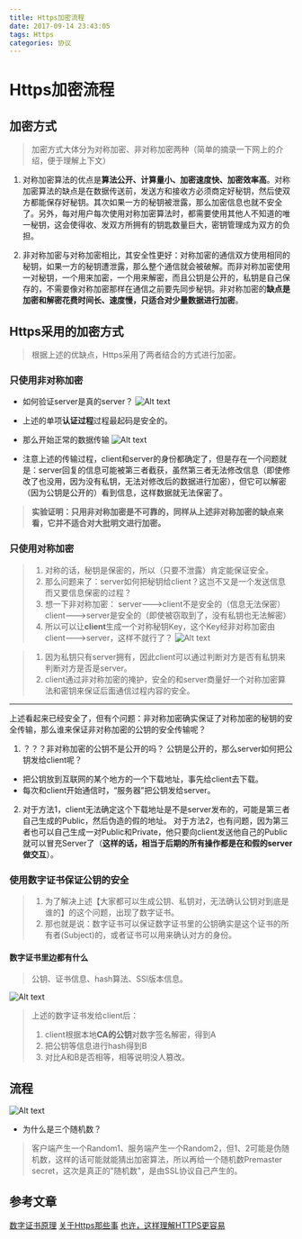```yaml
---
title: Https加密流程
date: 2017-09-14 23:43:05
tags: Https
categories: 协议
---
```


# Https加密流程

## 加密方式
>加密方式大体分为对称加密、非对称加密两种（简单的摘录一下网上的介绍，便于理解上下文）

1. 对称加密算法的优点是**算法公开、计算量小、加密速度快、加密效率高**。对称加密算法的缺点是在数据传送前，发送方和接收方必须商定好秘钥，然后使双方都能保存好秘钥。其次如果一方的秘钥被泄露，那么加密信息也就不安全了。另外，每对用户每次使用对称加密算法时，都需要使用其他人不知道的唯一秘钥，这会使得收、发双方所拥有的钥匙数量巨大，密钥管理成为双方的负担。

2. 非对称加密与对称加密相比，其安全性更好：对称加密的通信双方使用相同的秘钥，如果一方的秘钥遭泄露，那么整个通信就会被破解。而非对称加密使用一对秘钥，一个用来加密，一个用来解密，而且公钥是公开的，私钥是自己保存的，不需要像对称加密那样在通信之前要先同步秘钥。非对称加密的**缺点是加密和解密花费时间长、速度慢，只适合对少量数据进行加密**。

## Https采用的加密方式
>根据上述的优缺点，Https采用了两者结合的方式进行加密。

### 只使用非对称加密
* 如何验证server是真的server？
![Alt text](./1531019257645.png)

* 上述的单项**认证过程**过程最起码是安全的。
* 那么开始正常的数据传输
![Alt text](./1531019240418.png)
* 注意上述的传输过程，client和server的身份都确定了，但是存在一个问题就是：server回复的信息可能被第三者截获，虽然第三者无法修改信息（即使修改了也没用，因为没有私钥，无法对修改后的数据进行加密），但它可以解密（因为公钥是公开的）看到信息，这样数据就无法保密了。
>**实验证明：只用非对称加密是不可靠的，同样从上述非对称加密的缺点来看，它并不适合对大批明文进行加密。**

### 只使用对称加密
>1. 对称的话，秘钥是保密的，所以（只要不泄露）肯定能保证安全。
>2. 那么问题来了：server如何把秘钥给client？这岂不又是一个发送信息而又要信息保密的过程？
>3. 想一下非对称加密：
>server--->client不是安全的（信息无法保密）
>client--->server是安全的（即使被窃取到了，没有私钥也无法解密）
>4. 所以可以让**client**生成一个对称秘钥Key，这个Key经非对称加密由client--->server，这样不就行了？
![Alt text](./1531021694804.png)

>1. 因为私钥只有server拥有，因此client可以通过判断对方是否有私钥来判断对方是否是server。
>2. client通过非对称加密的掩护，安全的和server商量好一个对称加密算法和密钥来保证后面通信过程内容的安全。

---------
上述看起来已经安全了，但有个问题：非对称加密确实保证了对称加密的秘钥的安全传输，那么谁来保证非对称加密的公钥的安全传输呢？
1. ？？？非对称加密的公钥不是公开的吗？
公钥是公开的，那么server如何把公钥发给client呢？
* 把公钥放到互联网的某个地方的一个下载地址，事先给client去下载。
* 每次和client开始通信时，“服务器”把公钥发给server。
2. 对于方法1，client无法确定这个下载地址是不是server发布的，可能是第三者自己生成的Public，然后伪造的假的地址。
对于方法2，也有问题，因为第三者也可以自己生成一对Public和Private，他只要向client发送他自己的Public就可以冒充Server了（**这样的话，相当于后期的所有操作都是在和假的server做交互**）。

### 使用数字证书保证公钥的安全
>1. 为了解决上述【大家都可以生成公钥、私钥对，无法确认公钥对到底是谁的】的这个问题，出现了数字证书。
>2. 那也就是说：数字证书可以保证数字证书里的公钥确实是这个证书的所有者(Subject)的，或者证书可以用来确认对方的身份。

#### 数字证书里边都有什么
>公钥、证书信息、hash算法、SSl版本信息。

![Alt text](./1563795189720.png)
>上述的数字证书发给client后：
>1. client根据本地**CA的公钥**对数字签名解密，得到A
>2. 把公钥等信息进行hash得到B
>3. 对比A和B是否相等，相等说明没人篡改。

## 流程
![Alt text](./1563794147322.png)
* 为什么是三个随机数？
>客户端产生一个Random1、服务端产生一个Random2，但1、2可能是伪随机数，这样的话可能就能猜出加密算法，所以再给一个随机数Premaster secret，这次是真正的"随机数"，是由SSL协议自己产生的。

## 参考文章
[数字证书原理](https://www.cnblogs.com/JeffreySun/archive/2010/06/24/1627247.html)
[关于Https那些事](https://mp.weixin.qq.com/s?__biz=MzA5MzI3NjE2MA==&mid=2650242840&idx=1&sn=8c0baf32761c3caca218a5b33b07a1c1&chksm=88638e77bf140761aa0e63a4be3429a017317e700743ccd8e498ef959bb71265bd95a7500398&mpshare=1&scene=1&srcid=0707HrykBg05naCQGiwIaARl#rd)
[也许，这样理解HTTPS更容易](https://mp.weixin.qq.com/s?__biz=MzI0MjE3OTYwMg==&mid=2649551508&idx=1&sn=74400e80ac0aa575b11604876bd70b1a&chksm=f11819e9c66f90ffc5dfa9c3e7ed761a94a3fcd1b3a20906818f05e5c888fe7211343cb53232&mpshare=1&scene=1&srcid=0503BGQGXsNLVUwAMuJRLL3z#)
